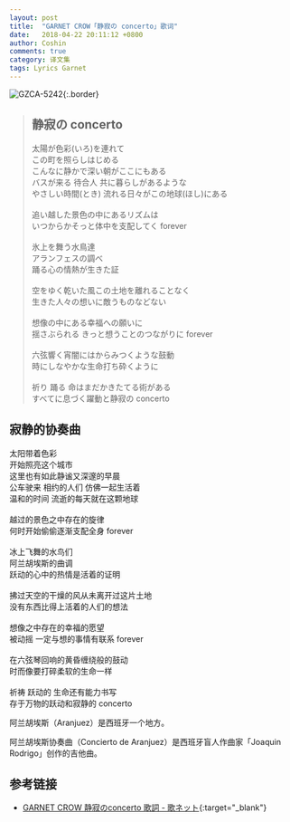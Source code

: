 ```yaml
---
layout: post
title:  "GARNET CROW「静寂の concerto」歌词"
date:   2018-04-22 20:11:12 +0800
author: Coshin
comments: true
category: 译文集
tags: Lyrics Garnet
---
```

![GZCA-5242](https://ganekuro.github.io/images/discography/album/GZCA-5242.jpg){:.border}

<blockquote class="original">
  <h2>静寂の concerto</h2>
  <p>
    太陽が色彩(いろ)を連れて<br>
    この町を照らしはじめる<br>
    こんなに静かで深い朝がここにもある<br>
    バスが来る 待合人 共に暮らしがあるような<br>
    やさしい時間(とき) 流れる日々がこの地球(ほし)にある<br>
    <br>
    追い越した景色の中にあるリズムは<br>
    いつからかそっと体中を支配してく forever<br>
    <br>
    氷上を舞う水鳥達<br>
    アランフェスの調べ<br>
    踊る心の情熱が生きた証<br>
    <br>
    空をゆく乾いた風この土地を離れることなく<br>
    生きた人々の想いに敵うものなどない<br>
    <br>
    想像の中にある幸福への願いに<br>
    揺さぶられる きっと想うことのつながりに forever<br>
    <br>
    六弦響く宵闇にはからみつくような鼓動<br>
    時にしなやかな生命打ち砕くように<br>
    <br>
    祈り 踊る 命はまだかきたてる術がある<br>
    すべてに息づく躍動と静寂の concerto
  </p>
</blockquote>

<div class="translation">
  <h2>寂静的协奏曲</h2>
  <p>
    太阳带着色彩<br>
    开始照亮这个城市<br>
    这里也有如此静谧又深邃的早晨<br>
    公车驶来 相约的人们 仿佛一起生活着<br>
    温和的时间 流逝的每天就在这颗地球<br>
    <br>
    越过的景色之中存在的旋律<br>
    何时开始偷偷逐渐支配全身 forever<br>
    <br>
    冰上飞舞的水鸟们<br>
    阿兰胡埃斯的曲调<br>
    跃动的心中的热情是活着的证明<br>
    <br>
    拂过天空的干燥的风从未离开过这片土地<br>
    没有东西比得上活着的人们的想法<br>
    <br>
    想像之中存在的幸福的愿望<br>
    被动摇 一定与想的事情有联系 forever<br>
    <br>
    在六弦琴回响的黄昏缠绕般的鼓动<br>
    时而像要打碎柔软的生命一样<br>
    <br>
    祈祷 跃动的 生命还有能力书写<br>
    存于万物的跃动和寂静的 concerto
  </p>
</div>

阿兰胡埃斯（Aranjuez）是西班牙一个地方。

阿兰胡埃斯协奏曲（Concierto de Aranjuez）是西班牙盲人作曲家「Joaquin Rodrigo」创作的吉他曲。

## 参考链接

* [GARNET CROW 静寂のconcerto 歌詞 - 歌ネット](https://www.uta-net.com/song/122963/){:target="_blank"}
